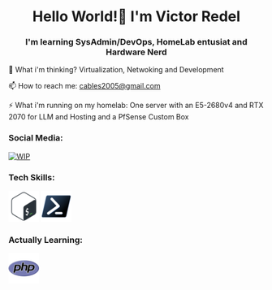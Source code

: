 <h1 align="center">Hello World!👋 I'm Victor Redel</h1>
<h3 align="center">I'm learning SysAdmin/DevOps, HomeLab entusiat and Hardware Nerd </h3>

💬 What i'm thinking? Virtualization, Netwoking and Development

📫 How to reach me: cables2005@gmail.com

⚡ What i'm running on my homelab: One server with an E5-2680v4 and RTX 2070 for LLM and Hosting and a PfSense Custom Box

<h3 align="left">Social Media:</h3>
<p align="left">
<a href="https://linkedin.com/in/" target="blank"><img align="center" src="https://raw.githubusercontent.com/rahuldkjain/github-profile-readme-generator/master/src/images/icons/Social/linked-in-alt.svg" alt="WIP" height="30" width="60" /></a>
</p>

<h3 align="left">Tech Skills:</h3>
<div >
    <img src="https://raw.githubusercontent.com/devicons/devicon/refs/heads/master/icons/bash/bash-original.svg" alt="Bash" width="60" height="60"/>
    <img src="https://raw.githubusercontent.com/devicons/devicon/refs/heads/master/icons/powershell/powershell-original.svg" alt="PowerShell" width="60" height="60"/>
</div>
<h3 align="left">Actually Learning:</h3>
<div >
    <img src="https://raw.githubusercontent.com/devicons/devicon/refs/heads/master/icons/php/php-original.svg" alt="TypeScript" width="60" height="60"/>
</div>
